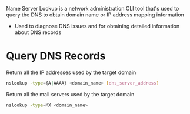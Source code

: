 Name Server Lookup is a network administration CLI tool that's used to query the DNS to obtain domain name or IP address mapping information

* Used to diagnose DNS issues and for obtaining detailed information about DNS records

# Query DNS Records

Return all the IP addresses used by the target domain
```Bash
nslookup -type={A|AAAA} <domain_name> [dns_server_address]
```

Return all the mail servers used by the target domain
```Bash
nslookup -type=MX <domain_name>
```
